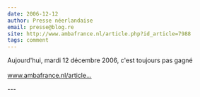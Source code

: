 ```yaml
---
date: 2006-12-12
author: Presse néerlandaise
email: presse@blog.re
site: http://www.ambafrance.nl/article.php?id_article=7988
tags: comment
---
```


<p>Aujourd'hui, mardi 12 décembre 2006, c'est toujours pas gagné<br />
<br />
<a href="http://www.ambafrance.nl/article.php?id_article=7988" rel="nofollow" title="http://www.ambafrance.nl/article.php?id_article=7988">www.ambafrance.nl/article...</a></p>
---